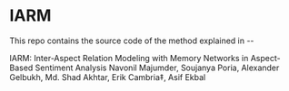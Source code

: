 # IARM
This repo contains the source code of the method explained in --

IARM: Inter-Aspect Relation Modeling with Memory Networks in Aspect-Based Sentiment Analysis
Navonil Majumder, Soujanya Poria, Alexander Gelbukh, Md. Shad Akhtar, Erik Cambria‡, Asif Ekbal
